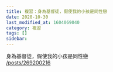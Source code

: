 ```yaml
---
title: 複習：身為基督徒，假使我的小孩是同性戀
date: 2020-10-30
last_modified_at: 1604069040
category: 複習
tags: []
sidebar: 
---
```


<p>身為基督徒，假使我的小孩是同性戀<br/>
<a href="/posts/269200216" target="_blank">/posts/269200216</a></p>
<p> </p>
